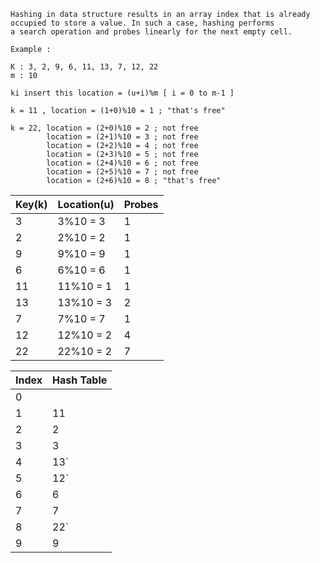 ```
Hashing in data structure results in an array index that is already occupied to store a value. In such a case, hashing performs
a search operation and probes linearly for the next empty cell.
```
```
Example : 

K : 3, 2, 9, 6, 11, 13, 7, 12, 22
m : 10

```
```
ki insert this location = (u+i)%m [ i = 0 to m-1 ]

k = 11 , location = (1+0)%10 = 1 ; "that's free"

k = 22, location = (2+0)%10 = 2 ; not free
        location = (2+1)%10 = 3 ; not free
        location = (2+2)%10 = 4 ; not free
        location = (2+3)%10 = 5 ; not free
        location = (2+4)%10 = 6 ; not free
        location = (2+5)%10 = 7 ; not free
        location = (2+6)%10 = 8 ; "that's free"
```

|Key(k) |Location(u)| Probes |
|-------| -------   | ------ |
|  3    | 3%10 = 3  |   1    |
|  2    | 2%10 = 2  |   1    |
|  9    | 9%10 = 9  |   1    |
|  6    | 6%10 = 6  |   1    |
|  11   | 11%10 = 1 |   1    |
|  13   | 13%10 = 3 |   2    |
|  7    | 7%10 = 7  |   1    |
|  12   | 12%10 = 2 |   4    |
|  22   | 22%10 = 2 |   7    |

|  Index | Hash Table|
| ------ | --------- |
|  0     |           |
|  1     |    11     |
|  2     |    2      |
|  3     |    3      |
|  4     |    13`    |
|  5     |    12`    |
|  6     |    6      |
|  7     |    7      |
|  8     |    22`    |
|  9     |    9      |

